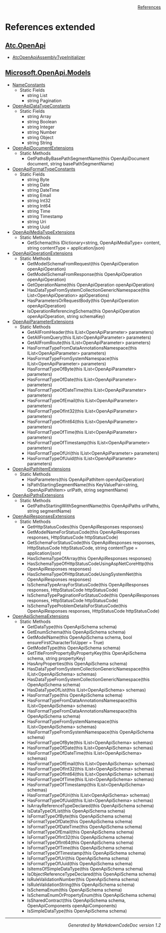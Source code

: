 <div style='text-align: right'>

[References](Index.md)

</div>


# References extended

## [Atc.OpenApi](Atc.OpenApi.md)

- [AtcOpenApiAssemblyTypeInitializer](Atc.OpenApi.md#atcopenapiassemblytypeinitializer)

## [Microsoft.OpenApi.Models](Microsoft.OpenApi.Models.md)

- [NameConstants](Microsoft.OpenApi.Models.md#nameconstants)
  -  Static Fields
     - string List
     - string Pagination
- [OpenApiDataTypeConstants](Microsoft.OpenApi.Models.md#openapidatatypeconstants)
  -  Static Fields
     - string Array
     - string Boolean
     - string Integer
     - string Number
     - string Object
     - string String
- [OpenApiDocumentExtensions](Microsoft.OpenApi.Models.md#openapidocumentextensions)
  -  Static Methods
     - GetPathsByBasePathSegmentName(this OpenApiDocument document, string basePathSegmentName)
- [OpenApiFormatTypeConstants](Microsoft.OpenApi.Models.md#openapiformattypeconstants)
  -  Static Fields
     - string Byte
     - string Date
     - string DateTime
     - string Email
     - string Int32
     - string Int64
     - string Time
     - string Timestamp
     - string Uri
     - string Uuid
- [OpenApiMediaTypeExtensions](Microsoft.OpenApi.Models.md#openapimediatypeextensions)
  -  Static Methods
     - GetSchema(this IDictionary&lt;string, OpenApiMediaType&gt; content, string contentType = application/json)
- [OpenApiOperationExtensions](Microsoft.OpenApi.Models.md#openapioperationextensions)
  -  Static Methods
     - GetModelSchemaFromRequest(this OpenApiOperation openApiOperation)
     - GetModelSchemaFromResponse(this OpenApiOperation openApiOperation)
     - GetOperationName(this OpenApiOperation openApiOperation)
     - HasDataTypeFromSystemCollectionGenericNamespace(this List&lt;OpenApiOperation&gt; apiOperations)
     - HasParametersOrRequestBody(this OpenApiOperation openApiOperation)
     - IsOperationReferencingSchema(this OpenApiOperation openApiOperation, string schemaKey)
- [OpenApiParameterExtensions](Microsoft.OpenApi.Models.md#openapiparameterextensions)
  -  Static Methods
     - GetAllFromHeader(this IList&lt;OpenApiParameter&gt; parameters)
     - GetAllFromQuery(this IList&lt;OpenApiParameter&gt; parameters)
     - GetAllFromRoute(this IList&lt;OpenApiParameter&gt; parameters)
     - HasFormatTypeFromDataAnnotationsNamespace(this IList&lt;OpenApiParameter&gt; parameters)
     - HasFormatTypeFromSystemNamespace(this IList&lt;OpenApiParameter&gt; parameters)
     - HasFormatTypeOfByte(this IList&lt;OpenApiParameter&gt; parameters)
     - HasFormatTypeOfDate(this IList&lt;OpenApiParameter&gt; parameters)
     - HasFormatTypeOfDateTime(this IList&lt;OpenApiParameter&gt; parameters)
     - HasFormatTypeOfEmail(this IList&lt;OpenApiParameter&gt; parameters)
     - HasFormatTypeOfInt32(this IList&lt;OpenApiParameter&gt; parameters)
     - HasFormatTypeOfInt64(this IList&lt;OpenApiParameter&gt; parameters)
     - HasFormatTypeOfTime(this IList&lt;OpenApiParameter&gt; parameters)
     - HasFormatTypeOfTimestamp(this IList&lt;OpenApiParameter&gt; parameters)
     - HasFormatTypeOfUri(this IList&lt;OpenApiParameter&gt; parameters)
     - HasFormatTypeOfUuid(this IList&lt;OpenApiParameter&gt; parameters)
- [OpenApiPathItemExtensions](Microsoft.OpenApi.Models.md#openapipathitemextensions)
  -  Static Methods
     - HasParameters(this OpenApiPathItem openApiOperation)
     - IsPathStartingSegmentName(this KeyValuePair&lt;string, OpenApiPathItem&gt; urlPath, string segmentName)
- [OpenApiPathsExtensions](Microsoft.OpenApi.Models.md#openapipathsextensions)
  -  Static Methods
     - GetPathsStartingWithSegmentName(this OpenApiPaths urlPaths, string segmentName)
- [OpenApiResponsesExtensions](Microsoft.OpenApi.Models.md#openapiresponsesextensions)
  -  Static Methods
     - GetHttpStatusCodes(this OpenApiResponses responses)
     - GetModelNameForStatusCode(this OpenApiResponses responses, HttpStatusCode httpStatusCode)
     - GetSchemaForStatusCode(this OpenApiResponses responses, HttpStatusCode httpStatusCode, string contentType = application/json)
     - HasSchemaTypeOfArray(this OpenApiResponses responses)
     - HasSchemaTypeOfHttpStatusCodeUsingAspNetCoreHttp(this OpenApiResponses responses)
     - HasSchemaTypeOfHttpStatusCodeUsingSystemNet(this OpenApiResponses responses)
     - IsSchemaTypeArrayForStatusCode(this OpenApiResponses responses, HttpStatusCode httpStatusCode)
     - IsSchemaTypePaginationForStatusCode(this OpenApiResponses responses, HttpStatusCode httpStatusCode)
     - IsSchemaTypeProblemDetailsForStatusCode(this OpenApiResponses responses, HttpStatusCode httpStatusCode)
- [OpenApiSchemaExtensions](Microsoft.OpenApi.Models.md#openapischemaextensions)
  -  Static Methods
     - GetDataType(this OpenApiSchema schema)
     - GetEnumSchema(this OpenApiSchema schema)
     - GetModelName(this OpenApiSchema schema, bool ensureFirstCharacterToUpper = True)
     - GetModelType(this OpenApiSchema schema)
     - GetTitleFromPropertyByPropertyKey(this OpenApiSchema schema, string propertyKey)
     - HasAnyProperties(this OpenApiSchema schema)
     - HasDataTypeFromSystemCollectionGenericNamespace(this IList&lt;OpenApiSchema&gt; schemas)
     - HasDataTypeFromSystemCollectionGenericNamespace(this OpenApiSchema schema)
     - HasDataTypeOfList(this IList&lt;OpenApiSchema&gt; schemas)
     - HasFormatType(this OpenApiSchema schema)
     - HasFormatTypeFromDataAnnotationsNamespace(this IList&lt;OpenApiSchema&gt; schemas)
     - HasFormatTypeFromDataAnnotationsNamespace(this OpenApiSchema schema)
     - HasFormatTypeFromSystemNamespace(this IList&lt;OpenApiSchema&gt; schemas)
     - HasFormatTypeFromSystemNamespace(this OpenApiSchema schema)
     - HasFormatTypeOfByte(this IList&lt;OpenApiSchema&gt; schemas)
     - HasFormatTypeOfDate(this IList&lt;OpenApiSchema&gt; schemas)
     - HasFormatTypeOfDateTime(this IList&lt;OpenApiSchema&gt; schemas)
     - HasFormatTypeOfEmail(this IList&lt;OpenApiSchema&gt; schemas)
     - HasFormatTypeOfInt32(this IList&lt;OpenApiSchema&gt; schemas)
     - HasFormatTypeOfInt64(this IList&lt;OpenApiSchema&gt; schemas)
     - HasFormatTypeOfTime(this IList&lt;OpenApiSchema&gt; schemas)
     - HasFormatTypeOfTimestamp(this IList&lt;OpenApiSchema&gt; schemas)
     - HasFormatTypeOfUri(this IList&lt;OpenApiSchema&gt; schemas)
     - HasFormatTypeOfUuid(this IList&lt;OpenApiSchema&gt; schemas)
     - IsArrayReferenceTypeDeclared(this OpenApiSchema schema)
     - IsDataTypeOfList(this OpenApiSchema schema)
     - IsFormatTypeOfByte(this OpenApiSchema schema)
     - IsFormatTypeOfDate(this OpenApiSchema schema)
     - IsFormatTypeOfDateTime(this OpenApiSchema schema)
     - IsFormatTypeOfEmail(this OpenApiSchema schema)
     - IsFormatTypeOfInt32(this OpenApiSchema schema)
     - IsFormatTypeOfInt64(this OpenApiSchema schema)
     - IsFormatTypeOfTime(this OpenApiSchema schema)
     - IsFormatTypeOfTimestamp(this OpenApiSchema schema)
     - IsFormatTypeOfUri(this OpenApiSchema schema)
     - IsFormatTypeOfUuid(this OpenApiSchema schema)
     - IsItemsOfSimpleDataType(this OpenApiSchema schema)
     - IsObjectReferenceTypeDeclared(this OpenApiSchema schema)
     - IsRuleValidationNumber(this OpenApiSchema schema)
     - IsRuleValidationString(this OpenApiSchema schema)
     - IsSchemaEnum(this OpenApiSchema schema)
     - IsSchemaEnumOrPropertyEnum(this OpenApiSchema schema)
     - IsSharedContract(this OpenApiSchema schema, OpenApiComponents openApiComponents)
     - IsSimpleDataType(this OpenApiSchema schema)

<hr /><div style='text-align: right'><i>Generated by MarkdownCodeDoc version 1.2</i></div>

